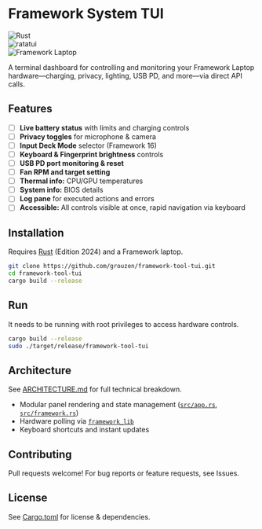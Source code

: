 # Framework System TUI

![Rust](https://img.shields.io/badge/lang-rust-orange)  
![ratatui](https://img.shields.io/badge/ui-ratatui-blue)  
![Framework Laptop](https://img.shields.io/badge/hardware-Framework--Laptop-success)  

A terminal dashboard for controlling and monitoring your Framework Laptop hardware—charging, privacy, lighting, USB PD, and more—via direct API calls.

## Features

- [ ] **Live battery status** with limits and charging controls
- [ ] **Privacy toggles** for microphone & camera
- [ ] **Input Deck Mode** selector (Framework 16)
- [ ] **Keyboard & Fingerprint brightness** controls
- [ ] **USB PD port monitoring & reset**
- [ ] **Fan RPM and target setting**
- [ ] **Thermal info:** CPU/GPU temperatures
- [ ] **System info:** BIOS details
- [ ] **Log pane** for executed actions and errors
- [ ] **Accessible:** All controls visible at once, rapid navigation via keyboard

## Installation

Requires [Rust](https://rustup.rs/) (Edition 2024) and a Framework laptop.

```sh
git clone https://github.com/grouzen/framework-tool-tui.git
cd framework-tool-tui
cargo build --release
```

## Run

It needs to be running with root privileges to access hardware controls.

```sh
cargo build --release
sudo ./target/release/framework-tool-tui
```

## Architecture

See [ARCHITECTURE.md](docs/ARCHITECTURE.md) for full technical breakdown.  
- Modular panel rendering and state management ([`src/app.rs`](src/app.rs:1), [`src/framework.rs`](src/framework.rs:1))
- Hardware polling via [`framework_lib`](https://github.com/FrameworkComputer/framework-system)
- Keyboard shortcuts and instant updates

## Contributing

Pull requests welcome! For bug reports or feature requests, see Issues.

## License

See [Cargo.toml](Cargo.toml:1) for license & dependencies.
